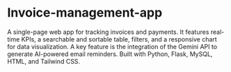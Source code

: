 # Invoice-management-app
A single-page web app for tracking invoices and payments. It features real-time KPIs, a searchable and sortable table, filters, and a responsive chart for data visualization. A key feature is the integration of the Gemini API to generate AI-powered email reminders. Built with Python, Flask, MySQL, HTML, and Tailwind CSS.
